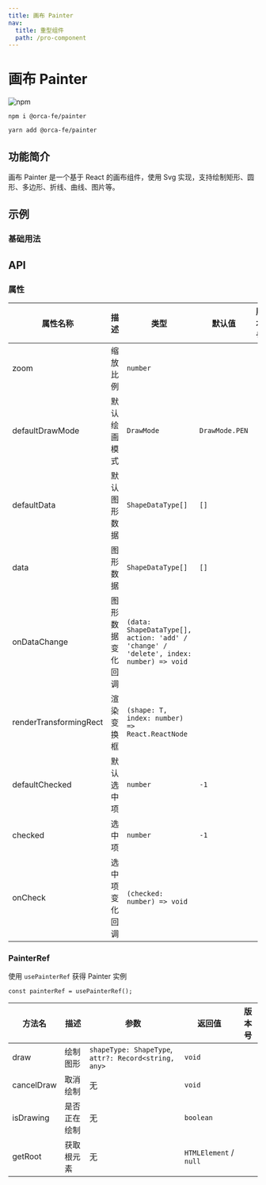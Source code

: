 ```yaml
---
title: 画布 Painter
nav:
  title: 重型组件
  path: /pro-component
---
```


# 画布 Painter

![npm](https://img.shields.io/npm/v/@orca-fe/painter.svg)

`npm i @orca-fe/painter`

`yarn add @orca-fe/painter`

## 功能简介

画布 Painter 是一个基于 React 的画布组件，使用 Svg 实现，支持绘制矩形、圆形、多边形、折线、曲线、图片等。

## 示例

### 基础用法

<code src="../demo/DemoDev.tsx" ></code>

<code src="../demo/Demo1.tsx" ></code>

## API

### 属性

| 属性名称               | 描述             | 类型                                                                                  | 默认值         | 版本号 |
| ---------------------- | ---------------- | ------------------------------------------------------------------------------------- | -------------- | ------ |
| zoom                   | 缩放比例         | `number`                                                                              |                |        |
| defaultDrawMode        | 默认绘画模式     | `DrawMode`                                                                            | `DrawMode.PEN` |        |
| defaultData            | 默认图形数据     | `ShapeDataType[]`                                                                     | `[]`           |        |
| data                   | 图形数据         | `ShapeDataType[]`                                                                     | `[]`           |        |
| onDataChange           | 图形数据变化回调 | `(data: ShapeDataType[], action: 'add' / 'change' / 'delete', index: number) => void` |                |        |
| renderTransformingRect | 渲染变换框       | `(shape: T, index: number) => React.ReactNode`                                        |                |        |
| defaultChecked         | 默认选中项       | `number`                                                                              | `-1`           |        |
| checked                | 选中项           | `number`                                                                              | `-1`           |        |
| onCheck                | 选中项变化回调   | `(checked: number) => void`                                                           |                |        |

### PainterRef

使用 `usePainterRef` 获得 Painter 实例

`const painterRef = usePainterRef();`

| 方法名     | 描述         | 参数                                                 | 返回值                 | 版本号 |
| ---------- | ------------ | ---------------------------------------------------- | ---------------------- | ------ |
| draw       | 绘制图形     | `shapeType: ShapeType`, `attr?: Record<string, any>` | `void`                 |        |
| cancelDraw | 取消绘制     | 无                                                   | `void`                 |        |
| isDrawing  | 是否正在绘制 | 无                                                   | `boolean`              |        |
| getRoot    | 获取根元素   | 无                                                   | `HTMLElement` / `null` |        |
